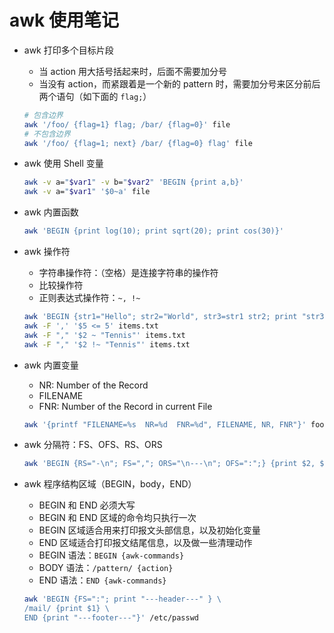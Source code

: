 # awk 使用笔记

- awk 打印多个目标片段
  - 当 action 用大括号括起来时，后面不需要加分号
  - 当没有 action，而紧跟着是一个新的 pattern 时，需要加分号来区分前后两个语句（如下面的 `flag;`）

  ```sh
  # 包含边界
  awk '/foo/ {flag=1} flag; /bar/ {flag=0}' file
  # 不包含边界
  awk '/foo/ {flag=1; next} /bar/ {flag=0} flag' file
  ```

- awk 使用 Shell 变量

  ```sh
  awk -v a="$var1" -v b="$var2" 'BEGIN {print a,b}'
  awk -v a="$var1" '$0~a' file
  ```

- awk 内置函数

  ```sh
  awk 'BEGIN {print log(10); print sqrt(20); print cos(30)}'
  ```

- awk 操作符
  - 字符串操作符：（空格）是连接字符串的操作符
  - 比较操作符
  - 正则表达式操作符：`~, !~`

  ```sh
  awk 'BEGIN {str1="Hello"; str2="World", str3=str1 str2; print "str3 is:", str3}'
  awk -F ',' '$5 <= 5' items.txt
  awk -F "," '$2 ~ "Tennis"' items.txt
  awk -F "," '$2 !~ "Tennis"' items.txt
  ```

- awk 内置变量
  - NR: Number of the Record
  - FILENAME
  - FNR: Number of the Record in current File

  ```sh
  awk '{printf "FILENAME=%s  NR=%d  FNR=%d", FILENAME, NR, FNR"}' foo.txt bar.txt
  ```

- awk 分隔符：FS、OFS、RS、ORS

  ```sh
  awk 'BEGIN {RS="-\n"; FS=","; ORS="\n---\n"; OFS=":";} {print $2, $3}' employee.txt
  ```

- awk 程序结构区域（BEGIN，body，END）
  - BEGIN 和 END 必须大写
  - BEGIN 和 END 区域的命令均只执行一次
  - BEGIN 区域适合用来打印报文头部信息，以及初始化变量
  - END 区域适合打印报文结尾信息，以及做一些清理动作
  - BEGIN 语法：`BEGIN {awk-commands}`
  - BODY 语法：`/pattern/ {action}`
  - END 语法：`END {awk-commands}`

  ```sh
  awk 'BEGIN {FS=":"; print "---header---" } \
  /mail/ {print $1} \
  END {print "---footer---"}' /etc/passwd
  ```
